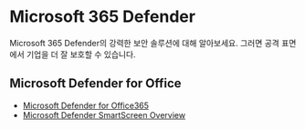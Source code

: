 ﻿
# Microsoft 365 Defender


Microsoft 365 Defender의 강력한 보안 솔루션에 대해 알아보세요. 그러면 공격 표면에서 기업을 더 잘 보호할 수 있습니다.




## Microsoft Defender for Office

- [Microsoft Defender for Office365](Microsoft-Defender-for-Office365)
- [Microsoft Defender SmartScreen Overview](Microsoft-Defender-SmartScreen-Overview)